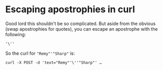 # Escaping apostrophies in curl

Good lord this shouldn't be so complicated. But aside from the obvious (swap apostrophies for quotes), you can escape an apostrophe with the following:

```
'\''
```

So the curl for `"Remy"'"Sharp"` is:

```
curl -X POST -d 'text="Remy"'\''"Sharp"' …
```

